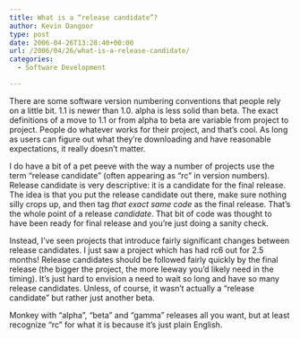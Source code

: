 ```yaml
---
title: What is a “release candidate”?
author: Kevin Dangoor
type: post
date: 2006-04-26T13:28:40+00:00
url: /2006/04/26/what-is-a-release-candidate/
categories:
  - Software Development

---
```

There are some software version numbering conventions that people rely on a little bit. 1.1 is newer than 1.0. alpha is less solid than beta. The exact definitions of a move to 1.1 or from alpha to beta are variable from project to project. People do whatever works for their project, and that&#8217;s cool. As long as users can figure out what they&#8217;re downloading and have reasonable expectations, it really doesn&#8217;t matter.

I do have a bit of a pet peeve with the way a number of projects use the term &#8220;release candidate&#8221; (often appearing as &#8220;rc&#8221; in version numbers). Release candidate is very descriptive: it is a candidate for the final release. The idea is that you put the release candidate out there, make sure nothing silly crops up, and then tag _that exact same code_ as the final release. That&#8217;s the whole point of a release _candidate_. That bit of code was thought to have been ready for final release and you&#8217;re just doing a sanity check.

Instead, I&#8217;ve seen projects that introduce fairly significant changes between release candidates. I just saw a project which has had rc6 out for 2.5 months! Release candidates should be followed fairly quickly by the final release (the bigger the project, the more leeway you&#8217;d likely need in the timing). It&#8217;s just hard to envision a need to wait so long and have so many release candidates. Unless, of course, it wasn&#8217;t actually a &#8220;release candidate&#8221; but rather just another beta.

Monkey with &#8220;alpha&#8221;, &#8220;beta&#8221; and &#8220;gamma&#8221; releases all you want, but at least recognize &#8220;rc&#8221; for what it is because it&#8217;s just plain English.